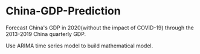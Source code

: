 # China-GDP-Prediction
Forecast China's GDP in 2020(without the impact of COVID-19) through the 2013-2019 China quarterly GDP.

Use ARIMA time series model to build mathematical model.
